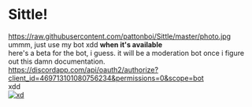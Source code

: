 # Sittle!
https://raw.githubusercontent.com/pattonboi/Sittle/master/photo.jpg
<br>
ummm, just use my bot xdd **when it's available**
<br>
here's a beta for the bot, i guess. it will be a moderation bot once i figure out this damn documentation. 
<br>
https://discordapp.com/api/oauth2/authorize?client_id=469713101080756234&permissions=0&scope=bot
<br>
xdd
<br>
[![xd](https://i.imgur.com/DJlg9cf.jpg)](https://i.imgur.com/DJlg9cf.jpg)

